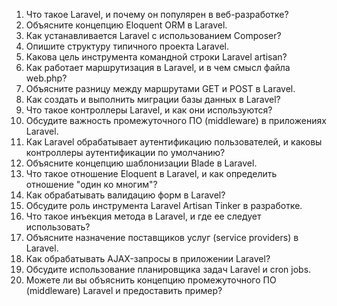1. Что такое Laravel, и почему он популярен в веб-разработке?
2. Объясните концепцию Eloquent ORM в Laravel.
3. Как устанавливается Laravel с использованием Composer?
4. Опишите структуру типичного проекта Laravel.
5. Какова цель инструмента командной строки Laravel artisan?
6. Как работает маршрутизация в Laravel, и в чем смысл файла web.php?
7. Объясните разницу между маршрутами GET и POST в Laravel.
8. Как создать и выполнить миграции базы данных в Laravel?
9. Что такое контроллеры Laravel, и как они используются?
10. Обсудите важность промежуточного ПО (middleware) в приложениях Laravel.
11. Как Laravel обрабатывает аутентификацию пользователей, и каковы контроллеры аутентификации по умолчанию?
12. Объясните концепцию шаблонизации Blade в Laravel.
13. Что такое отношение Eloquent в Laravel, и как определить отношение "один ко многим"?
14. Как обрабатывать валидацию форм в Laravel?
15. Обсудите роль инструмента Laravel Artisan Tinker в разработке.
16. Что такое инъекция метода в Laravel, и где ее следует использовать?
17. Объясните назначение поставщиков услуг (service providers) в Laravel.
18. Как обрабатывать AJAX-запросы в приложении Laravel?
19. Обсудите использование планировщика задач Laravel и cron jobs.
20. Можете ли вы объяснить концепцию промежуточного ПО (middleware) Laravel и предоставить пример?